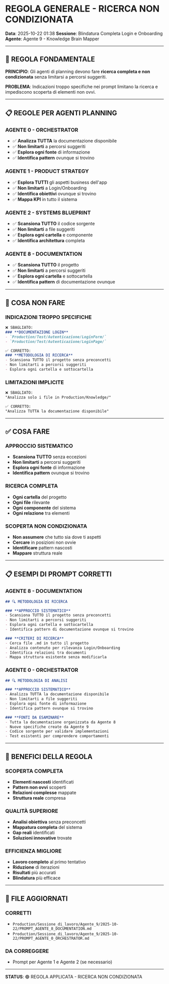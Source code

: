 # REGOLA GENERALE - RICERCA NON CONDIZIONATA

**Data**: 2025-10-22 01:38
**Sessione**: Blindatura Completa Login e Onboarding
**Agente**: Agente 9 - Knowledge Brain Mapper

---

## 🎯 REGOLA FONDAMENTALE

**PRINCIPIO**: Gli agenti di planning devono fare **ricerca completa e non condizionata** senza limitarsi a percorsi suggeriti.

**PROBLEMA**: Indicazioni troppo specifiche nei prompt limitano la ricerca e impediscono scoperta di elementi non ovvi.

---

## 📋 REGOLE PER AGENTI PLANNING

### **AGENTE 0 - ORCHESTRATOR**
- ✅ **Analizza TUTTA** la documentazione disponibile
- ✅ **Non limitarti** a percorsi suggeriti
- ✅ **Esplora ogni fonte** di informazione
- ✅ **Identifica pattern** ovunque si trovino

### **AGENTE 1 - PRODUCT STRATEGY**
- ✅ **Esplora TUTTI** gli aspetti business dell'app
- ✅ **Non limitarti** a Login/Onboarding
- ✅ **Identifica obiettivi** ovunque si trovino
- ✅ **Mappa KPI** in tutto il sistema

### **AGENTE 2 - SYSTEMS BLUEPRINT**
- ✅ **Scansiona TUTTO** il codice sorgente
- ✅ **Non limitarti** a file suggeriti
- ✅ **Esplora ogni cartella** e componente
- ✅ **Identifica architettura** completa

### **AGENTE 8 - DOCUMENTATION**
- ✅ **Scansiona TUTTO** il progetto
- ✅ **Non limitarti** a percorsi suggeriti
- ✅ **Esplora ogni cartella** e sottocartella
- ✅ **Identifica pattern** di documentazione ovunque

---

## 🚫 COSA NON FARE

### **INDICAZIONI TROPPO SPECIFICHE**
```markdown
❌ SBAGLIATO:
### **DOCUMENTAZIONE LOGIN**
- `Production/Test/Autenticazione/LoginForm/`
- `Production/Test/Autenticazione/LoginPage/`

✅ CORRETTO:
### **METODOLOGIA DI RICERCA**
- Scansiona TUTTO il progetto senza preconcetti
- Non limitarti a percorsi suggeriti
- Esplora ogni cartella e sottocartella
```

### **LIMITAZIONI IMPLICITE**
```markdown
❌ SBAGLIATO:
"Analizza solo i file in Production/Knowledge/"

✅ CORRETTO:
"Analizza TUTTA la documentazione disponibile"
```

---

## ✅ COSA FARE

### **APPROCCIO SISTEMATICO**
- **Scansiona TUTTO** senza eccezioni
- **Non limitarti** a percorsi suggeriti
- **Esplora ogni fonte** di informazione
- **Identifica pattern** ovunque si trovino

### **RICERCA COMPLETA**
- **Ogni cartella** del progetto
- **Ogni file** rilevante
- **Ogni componente** del sistema
- **Ogni relazione** tra elementi

### **SCOPERTA NON CONDIZIONATA**
- **Non assumere** che tutto sia dove ti aspetti
- **Cercare** in posizioni non ovvie
- **Identificare** pattern nascosti
- **Mappare** struttura reale

---

## 📋 ESEMPI DI PROMPT CORRETTI

### **AGENTE 8 - DOCUMENTATION**
```markdown
## 🔍 METODOLOGIA DI RICERCA

### **APPROCCIO SISTEMATICO**
- Scansiona TUTTO il progetto senza preconcetti
- Non limitarti a percorsi suggeriti
- Esplora ogni cartella e sottocartella
- Identifica pattern di documentazione ovunque si trovino

### **CRITERI DI RICERCA**
- Cerca file .md in tutto il progetto
- Analizza contenuto per rilevanza Login/Onboarding
- Identifica relazioni tra documenti
- Mappa struttura esistente senza modificarla
```

### **AGENTE 0 - ORCHESTRATOR**
```markdown
## 🔍 METODOLOGIA DI ANALISI

### **APPROCCIO SISTEMATICO**
- Analizza TUTTA la documentazione disponibile
- Non limitarti a file suggeriti
- Esplora ogni fonte di informazione
- Identifica pattern ovunque si trovino

### **FONTI DA ESAMINARE**
- Tutta la documentazione organizzata da Agente 8
- Nuove specifiche create da Agente 9
- Codice sorgente per validare implementazioni
- Test esistenti per comprendere comportamenti
```

---

## 🎯 BENEFICI DELLA REGOLA

### **SCOPERTA COMPLETA**
- **Elementi nascosti** identificati
- **Pattern non ovvi** scoperti
- **Relazioni complesse** mappate
- **Struttura reale** compresa

### **QUALITÀ SUPERIORE**
- **Analisi obiettiva** senza preconcetti
- **Mappatura completa** del sistema
- **Gap reali** identificati
- **Soluzioni innovative** trovate

### **EFFICIENZA MIGLIORE**
- **Lavoro completo** al primo tentativo
- **Riduzione** di iterazioni
- **Risultati** più accurati
- **Blindatura** più efficace

---

## 📁 FILE AGGIORNATI

### **CORRETTI**
- `Production/Sessione_di_lavoro/Agente_9/2025-10-22/PROMPT_AGENTE_8_DOCUMENTATION.md`
- `Production/Sessione_di_lavoro/Agente_9/2025-10-22/PROMPT_AGENTE_0_ORCHESTRATOR.md`

### **DA CORREGGERE**
- Prompt per Agente 1 e Agente 2 (se necessario)

---

**STATUS**: 🟢 REGOLA APPLICATA - RICERCA NON CONDIZIONATA


